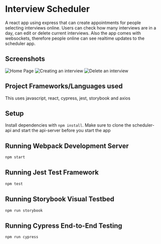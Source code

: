# Interview Scheduler
A react app using express that can create appointments for people selecting interviews online. Users can check how many interviews are in a day, can edit or delete current interviews. Also the app comes with websockets, therefore people online can see realtime updates to the scheduler app.

## Screenshots
![Home Page](https://i.imgur.com/En1EvsM.png "Home Page")
![Creating an interview](https://i.imgur.com/b0Ad7b9.png "Creating an interview")
![Delete an interview](https://i.imgur.com/Xo6DUDI.png "Delete an interview")

## Project Frameworks/Languages used

This uses javascript, react, cypress, jest, storybook and axios

## Setup

Install dependencies with `npm install`.
Make sure to clone the scheduler-api and start the api-server before you start the app


## Running Webpack Development Server

```sh
npm start
```

## Running Jest Test Framework

```sh
npm test
```

## Running Storybook Visual Testbed

```sh
npm run storybook
```


## Running Cypress End-to-End Testing

```sh
npm run cypress
```